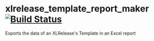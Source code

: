 # xlrelease_template_report_maker [![Build Status](https://travis-ci.org/esciara/xlrelease_template_report_maker.svg?branch=master)](http://travis-ci.org/esciara/xlrelease_template_report_maker)
Exports the data of an XLRelease's Template in an Excel report
